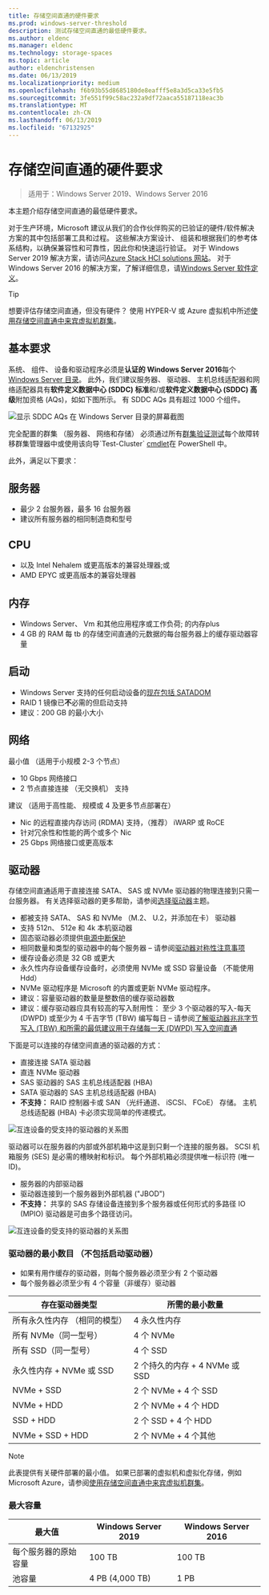 ```yaml
---
title: 存储空间直通的硬件要求
ms.prod: windows-server-threshold
description: 测试存储空间直通的最低硬件要求。
ms.author: eldenc
ms.manager: eldenc
ms.technology: storage-spaces
ms.topic: article
author: eldenchristensen
ms.date: 06/13/2019
ms.localizationpriority: medium
ms.openlocfilehash: f6b93b55d8685180de8eafff5e8a3d5ca33e5fb5
ms.sourcegitcommit: 3fe551f99c58ac232a9df72aaca55187118eac3b
ms.translationtype: MT
ms.contentlocale: zh-CN
ms.lasthandoff: 06/13/2019
ms.locfileid: "67132925"
---
```

# <a name="storage-spaces-direct-hardware-requirements"></a>存储空间直通的硬件要求

> 适用于：Windows Server 2019、Windows Server 2016

本主题介绍存储空间直通的最低硬件要求。

对于生产环境，Microsoft 建议从我们的合作伙伴购买的已验证的硬件/软件解决方案的其中包括部署工具和过程。 这些解决方案设计、 组装和根据我们的参考体系结构，以确保兼容性和可靠性，因此你和快速运行验证。 对于 Windows Server 2019 解决方案，请访问[Azure Stack HCI solutions 网站](https://azure.microsoft.com/overview/azure-stack/hci)。 对于 Windows Server 2016 的解决方案，了解详细信息，请[Windows Server 软件定义](https://microsoft.com/wssd)。

   > [!TIP]
   > 想要评估存储空间直通，但没有硬件？ 使用 HYPER-V 或 Azure 虚拟机中所述[使用存储空间直通中来宾虚拟机群集](storage-spaces-direct-in-vm.md)。

## <a name="base-requirements"></a>基本要求

系统、 组件、 设备和驱动程序必须是**认证的 Windows Server 2016**每个[Windows Server 目录](https://www.windowsservercatalog.com)。 此外，我们建议服务器、 驱动器、 主机总线适配器和网络适配器具有**软件定义数据中心 (SDDC) 标准**和/或**软件定义数据中心 (SDDC) 高级**附加资格 (AQs)，如如下图所示。 有 SDDC AQs 具有超过 1000 个组件。

![显示 SDDC AQs 在 Windows Server 目录的屏幕截图](media/hardware-requirements/sddc-aqs.png)

完全配置的群集 （服务器、 网络和存储） 必须通过所有[群集验证测试](https://technet.microsoft.com/library/cc732035(v=ws.10).aspx)每个故障转移群集管理器中或使用该向导`Test-Cluster` [cmdlet](https://docs.microsoft.com/powershell/module/failoverclusters/test-cluster?view=win10-ps)在 PowerShell 中。

此外，满足以下要求：

## <a name="servers"></a>服务器

- 最少 2 台服务器，最多 16 台服务器
- 建议所有服务器的相同制造商和型号

## <a name="cpu"></a>CPU

- 以及 Intel Nehalem 或更高版本的兼容处理器;或
- AMD EPYC 或更高版本的兼容处理器

## <a name="memory"></a>内存

- Windows Server、 Vm 和其他应用程序或工作负荷; 的内存plus
- 4 GB 的 RAM 每 tb 的存储空间直通的元数据的每台服务器上的缓存驱动器容量

## <a name="boot"></a>启动

- Windows Server 支持的任何启动设备的[现在包括 SATADOM](https://cloudblogs.microsoft.com/windowsserver/2017/08/30/announcing-support-for-satadom-boot-drives-in-windows-server-2016/)
- RAID 1 镜像已**不**必需的但启动支持
- 建议：200 GB 的最小大小

## <a name="networking"></a>网络

最小值 （适用于小规模 2-3 个节点）
- 10 Gbps 网络接口
- 2 节点直接连接 （无交换机） 支持

建议 （适用于高性能、 规模或 4 及更多节点部署在）
- Nic 的远程直接内存访问 (RDMA) 支持，（推荐） iWARP 或 RoCE
- 针对冗余性和性能的两个或多个 Nic
- 25 Gbps 网络接口或更高版本

## <a name="drives"></a>驱动器

存储空间直通适用于直接连接 SATA、 SAS 或 NVMe 驱动器的物理连接到只需一台服务器。 有关选择驱动器的更多帮助，请参阅[选择驱动器](choosing-drives.md)主题。

- 都被支持 SATA、 SAS 和 NVMe （M.2、 U.2，并添加在卡） 驱动器
- 支持 512n、 512e 和 4k 本机驱动器
- 固态驱动器必须提供[电源中断保护](https://blogs.technet.microsoft.com/filecab/2016/11/18/dont-do-it-consumer-ssd/)
- 相同数量和类型的驱动器中的每个服务器 – 请参阅[驱动器对称性注意事项](drive-symmetry-considerations.md)
- 缓存设备必须是 32 GB 或更大
- 永久性内存设备缓存设备时，必须使用 NVMe 或 SSD 容量设备 （不能使用 Hdd）
- NVMe 驱动程序是 Microsoft 的内置或更新 NVMe 驱动程序。
- 建议：容量驱动器的数量是整数倍的缓存驱动器数
- 建议：缓存驱动器应具有较高的写入耐用性： 至少 3 个驱动器的写入-每天 (DWPD) 或至少为 4 千吉字节 (TBW) 编写每日 – 请参阅[了解驱动器兆兆字节写入 (TBW) 和所需的最低建议用于存储每一天 (DWPD) 写入空间直通](https://blogs.technet.microsoft.com/filecab/2017/08/11/understanding-dwpd-tbw/)

下面是可以连接的存储空间直通的驱动器的方式：

- 直接连接 SATA 驱动器
- 直连 NVMe 驱动器
- SAS 驱动器的 SAS 主机总线适配器 (HBA)
- SATA 驱动器的 SAS 主机总线适配器 (HBA)
- **不支持：** RAID 控制器卡或 SAN （光纤通道、 iSCSI、 FCoE） 存储。 主机总线适配器 (HBA) 卡必须实现简单的传递模式。

![互连设备的受支持的驱动器的关系图](media/hardware-requirements/drive-interconnect-support-1.png)

驱动器可以在服务器的内部或外部机箱中这是到只剩一个连接的服务器。 SCSI 机箱服务 (SES) 是必需的槽映射和标识。 每个外部机箱必须提供唯一标识符 (唯一 ID)。

- 服务器的内部驱动器
- 驱动器连接到一个服务器到外部机器 ("JBOD")
- **不支持：** 共享的 SAS 存储设备连接到多个服务器或任何形式的多路径 IO (MPIO) 驱动器是可由多个路径访问。

![互连设备的受支持的驱动器的关系图](media/hardware-requirements/drive-interconnect-support-2.png)

### <a name="minimum-number-of-drives-excludes-boot-drive"></a>驱动器的最小数目 （不包括启动驱动器）

- 如果有用作缓存的驱动器，则每个服务器必须至少有 2 个驱动器
- 每个服务器必须至少有 4 个容量（非缓存）驱动器

| 存在驱动器类型   | 所需的最小数量 |
|-----------------------|-------------------------|
| 所有永久性内存 （相同的模型） | 4 永久性内存 |
| 所有 NVMe（同一型号） | 4 个 NVMe                  |
| 所有 SSD（同一型号）  | 4 个 SSD                   |
| 永久性内存 + NVMe 或 SSD | 2 个持久的内存 + 4 NVMe 或 SSD |
| NVMe + SSD            | 2 个 NVMe + 4 个 SSD          |
| NVMe + HDD            | 2 个 NVMe + 4 个 HDD          |
| SSD + HDD             | 2 个 SSD + 4 个 HDD           |
| NVMe + SSD + HDD      | 2 个 NVMe + 4 个其他       |

   >[!NOTE]
   > 此表提供有关硬件部署的最小值。 如果已部署的虚拟机和虚拟化存储，例如 Microsoft Azure，请参阅[使用存储空间直通中来宾虚拟机群集](storage-spaces-direct-in-vm.md)。

### <a name="maximum-capacity"></a>最大容量

| 最大值                | Windows Server 2019  | Windows Server 2016  |
| ---                     | ---------            | ---------            |
| 每个服务器的原始容量 | 100 TB               | 100 TB               |
| 池容量           | 4 PB (4,000 TB)      | 1 PB                 |
